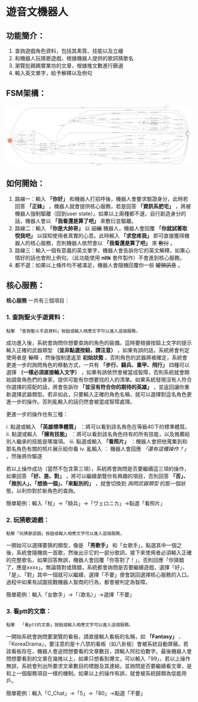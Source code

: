 # 遊音文機器人
## 功能簡介：
1. 查詢遊戲角色資料，包括其素質、技能以及立繪
2. 和機器人玩猜歌遊戲，根據機器人提供的歌詞猜歌名
3. 瀏覽批踢踢實業坊的文章，根據推文數進行篩選
4. 輸入英文單字，給予解釋以及例句

## FSM架構：
![fsm](https://github.com/cutechopper1224/chatBoxTrial/blob/master/fsm.png)

## 如何開始：
1. 路線一：輸入 **「你好」** 和機器人打招呼後，機器人會要求驗證身分，此時若回答 **「正妹」** ，機器人就會提供核心服務，若是回答 **「資訊系肥宅」** ，將被機器人強制驅離（回到user state）。如果以上兩種都不選，自行創造身分的話，機器人會以 **「我看還是算了吧」** 來敷衍並驅離。
2. 路線二：輸入 **「你是大帥哥」** 以 ~~諂媚~~ 機器人，機器人會回覆 **「你就試著取悅我吧」** 以探知使用者真實的心意。此時輸入 **「求您疼我」** 即可直接獲得機器人的核心服務，否則機器人依然會以 **「我看還是算了吧」** 來 ~~敷衍~~ 。
3. 路線三：輸入一個有意義的英文單字，機器人會告訴你它的英文解釋，如果心情好的話也會附上例句。（此功能使用 **nltk** 套件製作）不會進到核心服務。
4. 都不選：如果以上條件均不被滿足，機器人會隨機回覆你一些 ~~罐頭訊息~~ 。

## 核心服務：
**核心服務** 一共有三個項目：

### 1. 查詢聖火手遊資料：
    
    點擊 「查詢聖火手遊資料」按鈕或輸入相應文字可以進入這個服務。
 成功進入後，系統會詢問你想要查詢的角色的裝備。這時要根據按鈕上文字的提示輸入正確的武器類型  **（並非點選按鈕，請注意）**  ，如果有誤的話，系統將會判定使用者是 ~~智障~~ ，然後強制遣返至 **初始狀態** 。否則角色的武器將被確定，系統會更進一步的詢問角色的移動方式，一共有 **「步行、騎兵、重甲、飛行」** 四種可以選擇 **（一樣必須直接輸入文字）** ，如果有誤依然會被當成智障，否則系統就會開始調查角色們的身家，提供可能有你想要找的人的清單。如果系統發現沒有人符合你選擇的搭配的話，將會告訴你 **「並沒有符合你的期待的英雄」** ，並返回讓你重新選擇武器類型。若非如此，只要輸入正確的角色名稱，就可以選擇對這名角色更進一步的操作。否則亂輸入的話仍然會被當成智障處理。

更進一步的操作也有三種：

i. 點選或輸入 **「英雄標準體質」** ：將可以看到該名角色在等級40下的標準體質。
ii. 點選或輸入 **「擁有技能」**  ：將可以看到該名角色持有的所有技能，以及推薦給別人繼承的技能是哪幾項。
iii. 點選或輸入 **「看照片」**   ：機器人會把他蒐集到和那名角色有關的照片展示給你看
iv. 亂輸入                 ： 機器人會回應 *「還有這種操作？」* ，然後將你驅逐

若以上操作成功（當然不包含第三項），系統將會詢問是否要繼續這三項的操作，如果回答 **「好、是、對」** ，將可以繼續瀏覽你有興趣的項目，否則回答 **「否」、「換別人」、「想換一個」、「來點別的」** ，就會切換到 *詢問武器類型* 的那一個狀態，以利你對於新角色的查詢。

簡單範例：輸入「杖」->「騎兵」->「ヴェロニカ」->點選「看照片」

### 2. 玩猜歌遊戲：
   
    點擊「玩猜歌遊戲」按鈕或輸入相應文字可以進入這個服務。
 
一開始可以選擇要猜的類型，像是 **「男歌手」** 和「女歌手」，點選其中一個之後，系統會隨機挑一首歌，然後出示它的一部分歌詞，接下來使用者必須輸入正確的完整歌名，如果回答無誤，機器人會回覆「你答對了！」，否則回應「你猜錯了，應是xxxx」。無論猜對或猜錯，系統都會詢問是否要繼續遊戲，選擇「好」、「是」、「對」其中一個就可以繼續，選擇「不要」便會跳回選擇核心服務的入口。過程中如果有試圖挑戰機器人智商的行為，都會被判定為智障。

簡單範例：輸入「女歌手」->「（歌名）」->選擇「不要」
### 3. 看ptt的文章：
  
    點擊  「看ptt的文章」按鈕或輸入相應文字可以進入這個服務。

   一開始系統會詢問要瀏覽的看板，請直接輸入看板的名稱，如 **「Fantasy」** 、「KoreaDrama」，要注意的是十八禁的看板（如八卦板）會被系統自動屏蔽。若該看板存在，機器人會追問想要看的文章數目，請輸入阿拉伯數字。最後機器人會問想要看到的文章在幾推以上，如果只想看到爆文，可以輸入「99」，若以上操作無誤，系統會列出所要求文章數目的標題及其連結，並詢問是否要繼續看文章，是和上一個服務項目一樣的機制。如果以上的操作有誤，就會被系統歸類為低能用戶。

簡單範例：輸入「C_Chat」->「5」->「80」->點選「不要」
